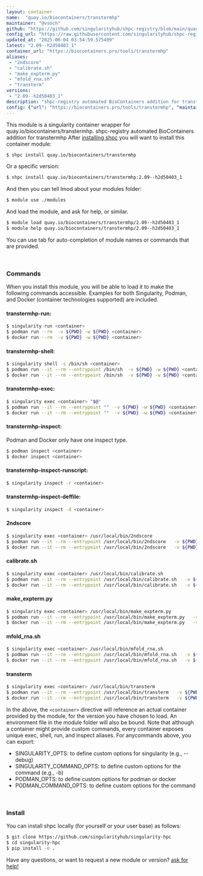 ```yaml
---
layout: container
name:  "quay.io/biocontainers/transtermhp"
maintainer: "@vsoch"
github: "https://github.com/singularityhub/shpc-registry/blob/main/quay.io/biocontainers/transtermhp/container.yaml"
config_url: "https://raw.githubusercontent.com/singularityhub/shpc-registry/main/quay.io/biocontainers/transtermhp/container.yaml"
updated_at: "2025-06-04 03:54:59.575499"
latest: "2.09--h2d50403_1"
container_url: "https://biocontainers.pro/tools/transtermhp"
aliases:
 - "2ndscore"
 - "calibrate.sh"
 - "make_expterm.py"
 - "mfold_rna.sh"
 - "transterm"
versions:
 - "2.09--h2d50403_1"
description: "shpc-registry automated BioContainers addition for transtermhp"
config: {"url": "https://biocontainers.pro/tools/transtermhp", "maintainer": "@vsoch", "description": "shpc-registry automated BioContainers addition for transtermhp", "latest": {"2.09--h2d50403_1": "sha256:310af5ac72c3c29d3872a87e42fdc0fef95e52eab045d8cd4b7f31efb80f4916"}, "tags": {"2.09--h2d50403_1": "sha256:310af5ac72c3c29d3872a87e42fdc0fef95e52eab045d8cd4b7f31efb80f4916"}, "docker": "quay.io/biocontainers/transtermhp", "aliases": {"2ndscore": "/usr/local/bin/2ndscore", "calibrate.sh": "/usr/local/bin/calibrate.sh", "make_expterm.py": "/usr/local/bin/make_expterm.py", "mfold_rna.sh": "/usr/local/bin/mfold_rna.sh", "transterm": "/usr/local/bin/transterm"}}
---
```


This module is a singularity container wrapper for quay.io/biocontainers/transtermhp.
shpc-registry automated BioContainers addition for transtermhp
After [installing shpc](#install) you will want to install this container module:


```bash
$ shpc install quay.io/biocontainers/transtermhp
```

Or a specific version:

```bash
$ shpc install quay.io/biocontainers/transtermhp:2.09--h2d50403_1
```

And then you can tell lmod about your modules folder:

```bash
$ module use ./modules
```

And load the module, and ask for help, or similar.

```bash
$ module load quay.io/biocontainers/transtermhp/2.09--h2d50403_1
$ module help quay.io/biocontainers/transtermhp/2.09--h2d50403_1
```

You can use tab for auto-completion of module names or commands that are provided.

<br>

### Commands

When you install this module, you will be able to load it to make the following commands accessible.
Examples for both Singularity, Podman, and Docker (container technologies supported) are included.

#### transtermhp-run:

```bash
$ singularity run <container>
$ podman run --rm  -v ${PWD} -w ${PWD} <container>
$ docker run --rm  -v ${PWD} -w ${PWD} <container>
```

#### transtermhp-shell:

```bash
$ singularity shell -s /bin/sh <container>
$ podman run --it --rm --entrypoint /bin/sh  -v ${PWD} -w ${PWD} <container>
$ docker run --it --rm --entrypoint /bin/sh  -v ${PWD} -w ${PWD} <container>
```

#### transtermhp-exec:

```bash
$ singularity exec <container> "$@"
$ podman run --it --rm --entrypoint ""  -v ${PWD} -w ${PWD} <container> "$@"
$ docker run --it --rm --entrypoint ""  -v ${PWD} -w ${PWD} <container> "$@"
```

#### transtermhp-inspect:

Podman and Docker only have one inspect type.

```bash
$ podman inspect <container>
$ docker inspect <container>
```

#### transtermhp-inspect-runscript:

```bash
$ singularity inspect -r <container>
```

#### transtermhp-inspect-deffile:

```bash
$ singularity inspect -d <container>
```


#### 2ndscore

```bash
$ singularity exec <container> /usr/local/bin/2ndscore
$ podman run --it --rm --entrypoint /usr/local/bin/2ndscore   -v ${PWD} -w ${PWD} <container> -c " $@"
$ docker run --it --rm --entrypoint /usr/local/bin/2ndscore   -v ${PWD} -w ${PWD} <container> -c " $@"
```


#### calibrate.sh

```bash
$ singularity exec <container> /usr/local/bin/calibrate.sh
$ podman run --it --rm --entrypoint /usr/local/bin/calibrate.sh   -v ${PWD} -w ${PWD} <container> -c " $@"
$ docker run --it --rm --entrypoint /usr/local/bin/calibrate.sh   -v ${PWD} -w ${PWD} <container> -c " $@"
```


#### make_expterm.py

```bash
$ singularity exec <container> /usr/local/bin/make_expterm.py
$ podman run --it --rm --entrypoint /usr/local/bin/make_expterm.py   -v ${PWD} -w ${PWD} <container> -c " $@"
$ docker run --it --rm --entrypoint /usr/local/bin/make_expterm.py   -v ${PWD} -w ${PWD} <container> -c " $@"
```


#### mfold_rna.sh

```bash
$ singularity exec <container> /usr/local/bin/mfold_rna.sh
$ podman run --it --rm --entrypoint /usr/local/bin/mfold_rna.sh   -v ${PWD} -w ${PWD} <container> -c " $@"
$ docker run --it --rm --entrypoint /usr/local/bin/mfold_rna.sh   -v ${PWD} -w ${PWD} <container> -c " $@"
```


#### transterm

```bash
$ singularity exec <container> /usr/local/bin/transterm
$ podman run --it --rm --entrypoint /usr/local/bin/transterm   -v ${PWD} -w ${PWD} <container> -c " $@"
$ docker run --it --rm --entrypoint /usr/local/bin/transterm   -v ${PWD} -w ${PWD} <container> -c " $@"
```



In the above, the `<container>` directive will reference an actual container provided
by the module, for the version you have chosen to load. An environment file in the
module folder will also be bound. Note that although a container
might provide custom commands, every container exposes unique exec, shell, run, and
inspect aliases. For anycommands above, you can export:

 - SINGULARITY_OPTS: to define custom options for singularity (e.g., --debug)
 - SINGULARITY_COMMAND_OPTS: to define custom options for the command (e.g., -b)
 - PODMAN_OPTS: to define custom options for podman or docker
 - PODMAN_COMMAND_OPTS: to define custom options for the command

<br>

### Install

You can install shpc locally (for yourself or your user base) as follows:

```bash
$ git clone https://github.com/singularityhub/singularity-hpc
$ cd singularity-hpc
$ pip install -e .
```

Have any questions, or want to request a new module or version? [ask for help!](https://github.com/singularityhub/singularity-hpc/issues)